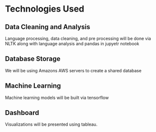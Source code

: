 # Technologies Used
## Data Cleaning and Analysis
Language processing, data cleaning, and pre processing will be done via NLTK along with language analysis and pandas in jupyetr notebook

## Database Storage
We will be using Amazons AWS servers to create a shared database

## Machine Learning

Machine learning models will be built via tensorflow 

## Dashboard

Visualizations will be presented using tableau. 

